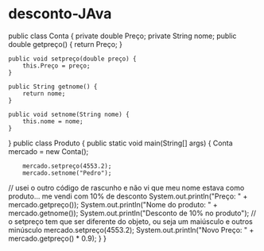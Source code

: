 # desconto-JAva
public class Conta {
    private double Preço;
    private String nome;
    public double getpreço() {
        return Preço;
    }

    public void setpreço(double preço) {
        this.Preço = preço;
    }

    public String getnome() {
        return nome;
    }

    public void setnome(String nome) {
        this.nome = nome;
    }
}
public class Produto {
    public static void main(String[] args) {
        Conta mercado = new Conta();

        mercado.setpreço(4553.2);
        mercado.setnome("Pedro");
// usei o outro código de rascunho e não vi que meu nome estava como produto... me vendi com 10% de desconto
        System.out.println("Preço: " + mercado.getpreço());
        System.out.println("Nome do produto: " + mercado.getnome());
        System.out.println("Desconto de 10% no produto");
// o setpreço tem que ser diferente do objeto, ou seja um maiúsculo e outros minúsculo
        mercado.setpreço(4553.2);
        System.out.println("Novo Preço: " + mercado.getpreço() * 0.9);
    }
}
